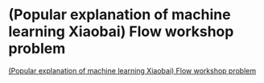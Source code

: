 # (Popular explanation of machine learning Xiaobai) Flow workshop problem
[(Popular explanation of machine learning Xiaobai) Flow workshop problem](https://aiwithcloud.com/2022/09/15/popular_explanation_of_machine_learning_xiaobai_flow_workshop_problem/)